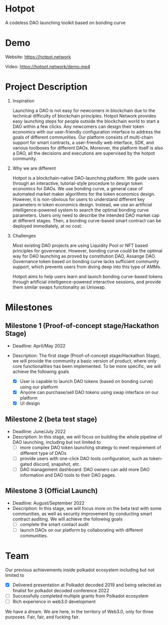 # Hotpot 
A codeless DAO launching toolkit based on bonding curve

# Demo

Website: https://hotpot.network

Video: https://hotpot.network/demo.mp4

# Project Description

1. Inspiration

    Launching a DAO is not easy for newcomers in blockchain due to the technical difficulty of blockchain principles. Hotpot Network provides easy launching steps for people outside the blockchain world to start a DAO within a few clicks. Any newcomers can design their token economics with our user-friendly configuration interface to address the goals of different communities. Our platform consists of multi-chain support for smart contracts, a user-friendly web interface, SDK, and various toolboxes for different DAOs. Moreover, the platform itself is also a DAO, all the decisions and executions are supervised by the hotpot community.


2. Why we are different

    Hotpot is a blockchain-native DAO-launching platform. We guide users through an interactive, tutorial-style procedure to design token economics for DAOs. We use bonding curve, a general case of automated market maker algorithms for the token economics design. However, it is non-obvious for users to understand different key parameters in token economics design. Instead, we use an artificial intelligence-powered system to search the optimal bonding curve parameters. Users only need to describe the intended DAO market cap at different stages. Then, a bonding curve-based smart contract can be deployed immediately, at no cost.

3. Challenges

    Most existing DAO projects are using Liquidity Pool or NFT based principles for governance. However, bonding curve could be the optimal way for DAO launching as proved by constitution DAO, Assange DAO. Governance token based on bonding curve lacks sufficient community support, which prevents users from diving deep into this type of AMMs.

    Hotpot aims to help users learn and launch bonding curve-based tokens through artificial intelligence-powered interactive sessions, and provide them similar swaps functionality as Uniswap.


# Milestones

## Milestone 1 (Proof-of-concept stage/Hackathon Stage)

- Deadline: April/May 2022
- Description: The first stage (Proof-of-concept stage/Hackathon Stage), we will provide the community a basic version of product, where only core functionalities has been implemented. To be more specific, we will achieve the following goals
    
  - [x] User is capable to launch DAO tokens (based on bonding curve) using our platform
  - [x] Anyone can purchase/sell DAO tokens using swap interface on our platform
  - [x] UI design

## Milestone 2 (beta test stage)
- Deadline: June/July 2022
- Description: In this stage, we will focus on building the whole pipeline of DAO launching, including but not limited to
  - [ ] more complex DAO token launching strategy to meet requirement of different type of DAOs
  - [ ] provide users with one-click DAO tools configuration, such as token-gated discord, snapshot, etc.
  - [ ] DAO management dashboard: DAO owners can add more DAO information and DAO tools to their DAO pages.

## Milestone 3 (Official Launch)
- Deadline: August/September 2022
- Description: In this stage, we will focus more on the beta test with some communities, as well as security improvement by conducting smart contract auditing. We will achieve the following goals
  - [ ] complete the smart contact audit
  - [ ] launch DAOs on our platform by collaborating with different communities.

# Team
Our previous achievements inside polkadot ecosystem including but not limited to
 - [x] Delivered presentation at Polkadot decoded 2019 and being selected as finalist for polkadot decoded conference 2022
 - [ ] Successfully completed multiple grants from Polkadot ecosystem
 - [ ] Rich experience in web3.0 development

We have a dream. We are here, in the territory of Web3.0, only for three purposes. Fair, fair, and fucking fair.

